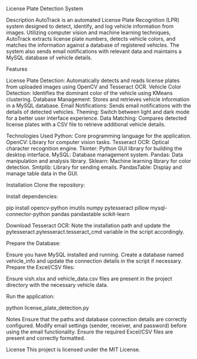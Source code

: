 License Plate Detection System

Description
AutoTrack is an automated License Plate Recognition (LPR) system designed to detect, identify, and log vehicle information from images. Utilizing computer vision and machine learning techniques, AutoTrack extracts license plate numbers, detects vehicle colors, and matches the information against a database of registered vehicles. The system also sends email notifications with relevant data and maintains a MySQL database of vehicle details.

Features

License Plate Detection: Automatically detects and reads license plates from uploaded images using OpenCV and Tesseract OCR.
Vehicle Color Detection: Identifies the dominant color of the vehicle using KMeans clustering.
Database Management: Stores and retrieves vehicle information in a MySQL database.
Email Notifications: Sends email notifications with the details of detected vehicles.
Theming: Switch between light and dark mode for a better user interface experience.
Data Matching: Compares detected license plates with a CSV file to retrieve additional vehicle details.


Technologies Used
Python: Core programming language for the application.
OpenCV: Library for computer vision tasks.
Tesseract OCR: Optical character recognition engine.
Tkinter: Python GUI library for building the desktop interface.
MySQL: Database management system.
Pandas: Data manipulation and analysis library.
Sklearn: Machine learning library for color detection.
Smtplib: Library for sending emails.
PandasTable: Display and manage table data in the GUI.


Installation
Clone the repository:

Install dependencies:

pip install opencv-python imutils numpy pytesseract pillow mysql-connector-python pandas pandastable scikit-learn

Download Tesseract OCR:
Note the installation path and update the pytesseract.pytesseract.tesseract_cmd variable in the script accordingly.

Prepare the Database:

Ensure you have MySQL installed and running.
Create a database named vehicle_info and update the connection details in the script if necessary.
Prepare the Excel/CSV files:

Ensure vish.xlsx and vehicle_data.csv files are present in the project directory with the necessary vehicle data.

Run the application:

python license_plate_detection.py

Notes
Ensure that the paths and database connection details are correctly configured.
Modify email settings (sender, receiver, and password) before using the email functionality.
Ensure the required Excel/CSV files are present and correctly formatted.

License
This project is licensed under the MIT License.
